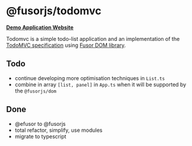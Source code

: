 # @fusorjs/todomvc

**[Demo Application Website](https://fusorjs.github.io/todomvc/)**

Todomvc is a simple todo-list application and an implementation of the [TodoMVC specification](http://todomvc.com/) using [Fusor DOM library](https://github.com/fusorjs/dom#readme).

## Todo

- continue developing more optimisation techniques in `List.ts`
- combine in array `[list, panel]` in `App.ts` when it will be supported by the `@fusorjs/dom`

## Done

- @efusor to @fusorjs
- total refactor, simplify, use modules
- migrate to typescript
